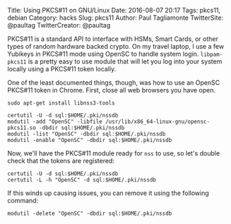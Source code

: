 Title: Using PKCS#11 on GNU/Linux
Date: 2016-08-07 20:17
Tags: pkcs11, debian
Category: hacks
Slug: pkcs11
Author: Paul Tagliamonte
TwitterSite: @paultag
TwitterCreator: @paultag

PKCS#11 is a standard API to interface with HSMs, Smart Cards, or other types
of random hardware backed crypto. On my travel laptop, I use a few Yubikeys in
PKCS#11 mode using OpenSC to handle system login. `libpam-pkcs11` is a pretty
easy to use module that will let you log into your system locally using a
PKCS#11 token locally.

One of the least documented things, though, was how to use an OpenSC PKCS#11
token in Chrome. First, close all web browsers you have open.

```
sudo apt-get install libnss3-tools

certutil -U -d sql:$HOME/.pki/nssdb
modutil -add "OpenSC" -libfile /usr/lib/x86_64-linux-gnu/opensc-pkcs11.so -dbdir sql:$HOME/.pki/nssdb
modutil -list "OpenSC" -dbdir sql:$HOME/.pki/nssdb 
modutil -enable "OpenSC" -dbdir sql:$HOME/.pki/nssdb
```

Now, we'll have the PKCS#11 module ready for `nss` to use, so let's double
check that the tokens are registered:

```
certutil -U -d sql:$HOME/.pki/nssdb
certutil -L -h "OpenSC" -d sql:$HOME/.pki/nssdb
```

If this winds up causing issues, you can remove it using the following
command:

```
modutil -delete "OpenSC" -dbdir sql:$HOME/.pki/nssdb
```
